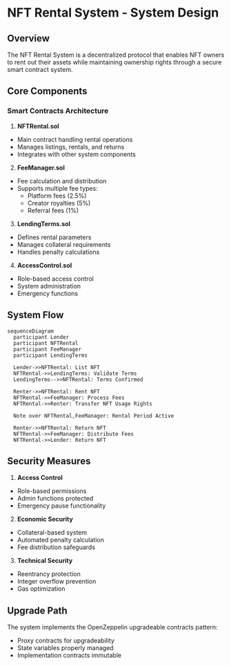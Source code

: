 # NFT Rental System - System Design

## Overview

The NFT Rental System is a decentralized protocol that enables NFT owners to rent out their assets while maintaining ownership rights through a secure smart contract system.

## Core Components

### Smart Contracts Architecture

1. **NFTRental.sol**
 - Main contract handling rental operations
 - Manages listings, rentals, and returns
 - Integrates with other system components

2. **FeeManager.sol**
 - Fee calculation and distribution
 - Supports multiple fee types:
   - Platform fees (2.5%)
   - Creator royalties (5%)
   - Referral fees (1%)

3. **LendingTerms.sol**
 - Defines rental parameters
 - Manages collateral requirements
 - Handles penalty calculations

4. **AccessControl.sol**
 - Role-based access control
 - System administration
 - Emergency functions

## System Flow

```mermaid
sequenceDiagram
  participant Lender
  participant NFTRental
  participant FeeManager
  participant LendingTerms
  
  Lender->>NFTRental: List NFT
  NFTRental->>LendingTerms: Validate Terms
  LendingTerms-->>NFTRental: Terms Confirmed
  
  Renter->>NFTRental: Rent NFT
  NFTRental->>FeeManager: Process Fees
  NFTRental->>Renter: Transfer NFT Usage Rights
  
  Note over NFTRental,FeeManager: Rental Period Active
  
  Renter->>NFTRental: Return NFT
  NFTRental->>FeeManager: Distribute Fees
  NFTRental->>Lender: Return NFT
```

## Security Measures

1. **Access Control**
 - Role-based permissions
 - Admin functions protected
 - Emergency pause functionality

2. **Economic Security**
 - Collateral-based system
 - Automated penalty calculation
 - Fee distribution safeguards

3. **Technical Security**
 - Reentrancy protection
 - Integer overflow prevention
 - Gas optimization

## Upgrade Path

The system implements the OpenZeppelin upgradeable contracts pattern:
- Proxy contracts for upgradeability
- State variables properly managed
- Implementation contracts immutable
